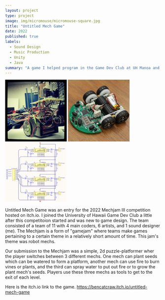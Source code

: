```yaml
---
layout: project
type: project
image: img/micromouse/micromouse-square.jpg
title: "Untitled Mech Game"
date: 2022
published: true
labels:
  - Sound Design
  - Music Production
  - Unity
  - Java
summary: "A game I helped program in the Game Dev Club at UH Manoa and made all of the music and sound effects for."
---
```


<div class="text-center p-4">
  <img width="200px" src="../img/micromouse/micromouse-robot.png" class="img-thumbnail" >
  <img width="200px" src="../img/micromouse/micromouse-robot-2.jpg" class="img-thumbnail" >
  <img width="200px" src="../img/micromouse/micromouse-circuit.png" class="img-thumbnail" >
</div>

Untitled Mech Game was an entry for the 2022 Mechjam III competition hosted on itch.io. I joined the University of Hawaii Game Dev Club a little after this competitoion started and was new to game design. The team consisted of a team of 11 with 4 main coders, 6 artists, and 1 sound designer (me). The Mechjam is a form of "gamejam" where teams make games pertaining to a certain theme in a relatively short amount of time. This jam's theme was robot mechs. 

Our submission to the Mechjam was a simple, 2d puzzle-platformer wher the player switches between 3 different mechs. One mech can plant seeds which can be watered to form a platform, another mech can use fire to burn vines or plants, and the third can spray water to put out fire or to grow the plant mech's seeds. Players use these three mechs as tools to get to the exit of each level.

Here is the itch.io link to the game. https://bencatcraw.itch.io/untitled-mech-game
